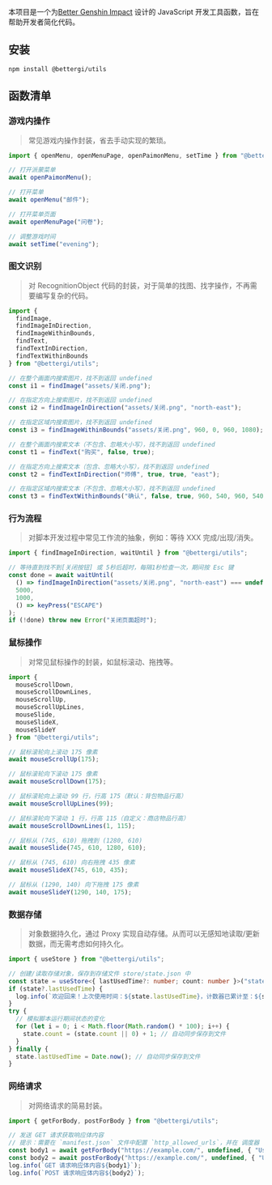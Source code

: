 本项目是一个为[Better Genshin Impact](https://github.com/babalae/better-genshin-impact) 设计的 JavaScript 开发工具函数，旨在帮助开发者简化代码。

## 安装

```shell
npm install @bettergi/utils
```

## 函数清单

### 游戏内操作

> 常见游戏内操作封装，省去手动实现的繁琐。

```ts
import { openMenu, openMenuPage, openPaimonMenu, setTime } from "@bettergi/utils";

// 打开派蒙菜单
await openPaimonMenu();

// 打开菜单
await openMenu("邮件");

// 打开菜单页面
await openMenuPage("问卷");

// 调整游戏时间
await setTime("evening");
```

### 图文识别

> 对 RecognitionObject 代码的封装，对于简单的找图、找字操作，不再需要编写复杂的代码。

```ts
import {
  findImage,
  findImageInDirection,
  findImageWithinBounds,
  findText,
  findTextInDirection,
  findTextWithinBounds
} from "@bettergi/utils";

// 在整个画面内搜索图片，找不到返回 undefined
const i1 = findImage("assets/关闭.png");

// 在指定方向上搜索图片，找不到返回 undefined
const i2 = findImageInDirection("assets/关闭.png", "north-east");

// 在指定区域内搜索图片，找不到返回 undefined
const i3 = findImageWithinBounds("assets/关闭.png", 960, 0, 960, 1080);

// 在整个画面内搜索文本（不包含、忽略大小写），找不到返回 undefined
const t1 = findText("购买", false, true);

// 在指定方向上搜索文本（包含、忽略大小写），找不到返回 undefined
const t2 = findTextInDirection("师傅", true, true, "east");

// 在指定区域内搜索文本（不包含、忽略大小写），找不到返回 undefined
const t3 = findTextWithinBounds("确认", false, true, 960, 540, 960, 540);
```

### 行为流程

> 对脚本开发过程中常见工作流的抽象，例如：等待 XXX 完成/出现/消失。

```ts
import { findImageInDirection, waitUntil } from "@bettergi/utils";

// 等待直到找不到[关闭按钮] 或 5秒后超时，每隔1秒检查一次，期间按 Esc 键
const done = await waitUntil(
  () => findImageInDirection("assets/关闭.png", "north-east") === undefined,
  5000,
  1000,
  () => keyPress("ESCAPE")
);
if (!done) throw new Error("关闭页面超时");
```

### 鼠标操作

> 对常见鼠标操作的封装，如鼠标滚动、拖拽等。

```ts
import {
  mouseScrollDown,
  mouseScrollDownLines,
  mouseScrollUp,
  mouseScrollUpLines,
  mouseSlide,
  mouseSlideX,
  mouseSlideY
} from "@bettergi/utils";

// 鼠标滚轮向上滚动 175 像素
await mouseScrollUp(175);

// 鼠标滚轮向下滚动 175 像素
await mouseScrollDown(175);

// 鼠标滚轮向上滚动 99 行，行高 175（默认：背包物品行高）
await mouseScrollUpLines(99);

// 鼠标滚轮向下滚动 1 行，行高 115（自定义：商店物品行高）
await mouseScrollDownLines(1, 115);

// 鼠标从 (745, 610) 拖拽到 (1280, 610)
await mouseSlide(745, 610, 1280, 610);

// 鼠标从 (745, 610) 向右拖拽 435 像素
await mouseSlideX(745, 610, 435);

// 鼠标从 (1290, 140) 向下拖拽 175 像素
await mouseSlideY(1290, 140, 175);
```

### 数据存储

> 对象数据持久化，通过 Proxy 实现自动存储。从而可以无感知地读取/更新数据，而无需考虑如何持久化。

```ts
import { useStore } from "@bettergi/utils";

// 创建/读取存储对象，保存到存储文件 store/state.json 中
const state = useStore<{ lastUsedTime?: number; count: number }>("state");
if (state?.lastUsedTime) {
  log.info(`欢迎回来！上次使用时间：${state.lastUsedTime}，计数器已累计至：${state.count}`);
}
try {
  // 模拟脚本运行期间状态的变化
  for (let i = 0; i < Math.floor(Math.random() * 100); i++) {
    state.count = (state.count || 0) + 1; // 自动同步保存到文件
  }
} finally {
  state.lastUsedTime = Date.now(); // 自动同步保存到文件
}
```

### 网络请求

> 对网络请求的简易封装。

```ts
import { getForBody, postForBody } from "@bettergi/utils";

// 发送 GET 请求获取响应体内容
// 提示：需要在 `manifest.json` 文件中配置 `http_allowed_urls`，并在 调度器 -> 修改通用配置 中启用
const body1 = await getForBody("https://example.com/", undefined, { "User-Agent": "BetterGI" });
const body2 = await postForBody("https://example.com/", undefined, { "User-Agent": "BetterGI" });
log.info(`GET 请求响应体内容${body1}`);
log.info(`POST 请求响应体内容${body2}`);
```
